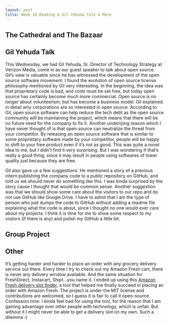 ```yaml
---
layout: post
title: Week 10 Reading & Gil Yehuda Talk & More
---
```


## The Cathedral and The Bazaar

## Gil Yehuda Talk
This Wednesday, we had Gil Yehuda, Sr. Director of Technology Strategy at Verizon Media, come in as our guest speaker to talk about open source. Gil’s view is valuable since he has witnessed the development of the open source software movement. I found the evolution of open source license philosophy mentioned by Gil very interesting. In the beginning, the idea was that proprietary code is bad, and code must be set free, but today open source has certainly become much more commercial. Open source is no longer about volunteerism, but has become a business model. Gil explained in detail why corporations are so interested in open source. According to Gil, open source software can help reduce the tech debt as the open source community will be maintaining the project, which means that there will be no future need for the company to fix it. Another underlying reason which I have never thought of is that open source can neutralize the threat from your competitor. By releasing an open source software that is similar to some  proprietary software made by your competitor, people will be happy to shift to your free product even if it’s not as good. This was quite a novel idea to me, but I didn’t find it very surprising. But I was wondering if that’s really a good thing, since it may result in people using softwares of lower quality just because they are free.

Gil also gave us a few suggestions. He mentioned a story of a previous intern publishing the company code to a public repository on GitHub, and told us we should never do something like this. I was kinda surprised by the story cause I thought that would be common sense. Another suggestion was that we should show some care about the visitors to our repo and do not use GitHub like Google Drive. I have to admit that I am the type of person who just dumps the code to GitHub without adding a readme file explaining what the code is about, since I thought no one would ever care about my projects. I think it is time for me to show some respect to my visitors (if there is any) and polish my GitHub a little bit. 

## Group Project

## Other
It’s getting harder and harder to place an order with any grocery delivery service out there. Every time I try to check out my Amazon Fresh cart, there is never any delivery window available. And the same situation for FreshDirect, Instacart, Shipt…you name it. I ended up using this [Amazon Fresh delivery slot finder](https://github.com/ahertel/Amazon-Fresh-Whole-Foods-delivery-slot-finder), a tool that helped me finally succeed in placing an order with Amazon Fresh. The project is under the MIT license and contributions are welcomed, so I guess it is fair to call it open-source. Confession time: I kinda feel bad for using the tool, for the reason that I am gaining advantage over other people with technology, which is unfair.  But without it I might never be able to get a delivery slot on my own. Such a dilemma :(

